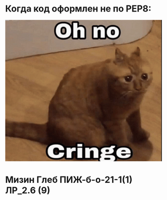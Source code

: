 #                                                                   Когда код оформлен не по PEP8:
![CATT](https://github.com/GlebMizin/Imagenes/blob/master/oh-no-cringe-cringe.gif)
# Мизин Глеб ПИЖ-б-о-21-1(1) ЛР_2.6 (9)

